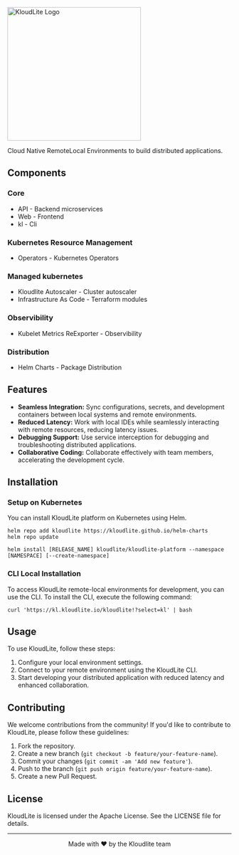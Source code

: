 <p>
  <img width=300 src="https://github.com/kloudlite/kloudlite/assets/1580519/27001f02-a87f-46b7-aaaf-3b36bafc73e0" alt="KloudLite Logo">
</p>

<p>
  Cloud Native RemoteLocal Environments to build distributed applications.
</p>

## Components
### Core
- API - Backend microservices
- Web - Frontend
- kl - Cli

### Kubernetes Resource Management
- Operators - Kubernetes Operators

### Managed kubernetes
- Kloudlite Autoscaler - Cluster autoscaler
- Infrastructure As Code - Terraform modules

### Observibility
- Kubelet Metrics ReExporter - Observibility

### Distribution
- Helm Charts - Package Distribution

## Features
- **Seamless Integration:** Sync configurations, secrets, and development containers between local systems and remote environments.
- **Reduced Latency:** Work with local IDEs while seamlessly interacting with remote resources, reducing latency issues.
- **Debugging Support:** Use service interception for debugging and troubleshooting distributed applications.
- **Collaborative Coding:** Collaborate effectively with team members, accelerating the development cycle.

## Installation

### Setup on Kubernetes
You can install KloudLite platform on Kubernetes using Helm.
```
helm repo add kloudlite https://kloudlite.github.io/helm-charts
helm repo update

helm install [RELEASE_NAME] kloudlite/kloudlite-platform --namespace [NAMESPACE] [--create-namespace]
```

### CLI Local Installation
To access KloudLite remote-local environments for development, you can use the CLI. To install the CLI, execute the following command:
```
curl 'https://kl.kloudlite.io/kloudlite!?select=kl' | bash
```

## Usage
To use KloudLite, follow these steps:
1. Configure your local environment settings.
2. Connect to your remote environment using the KloudLite CLI.
3. Start developing your distributed application with reduced latency and enhanced collaboration.

## Contributing
We welcome contributions from the community! If you'd like to contribute to KloudLite, please follow these guidelines:
1. Fork the repository.
2. Create a new branch (`git checkout -b feature/your-feature-name`).
3. Commit your changes (`git commit -am 'Add new feature'`).
4. Push to the branch (`git push origin feature/your-feature-name`).
5. Create a new Pull Request.

## License
KloudLite is licensed under the Apache License. See the LICENSE file for details.


---
<p align="center">
  Made with ❤️ by the Kloudlite team
</p>

